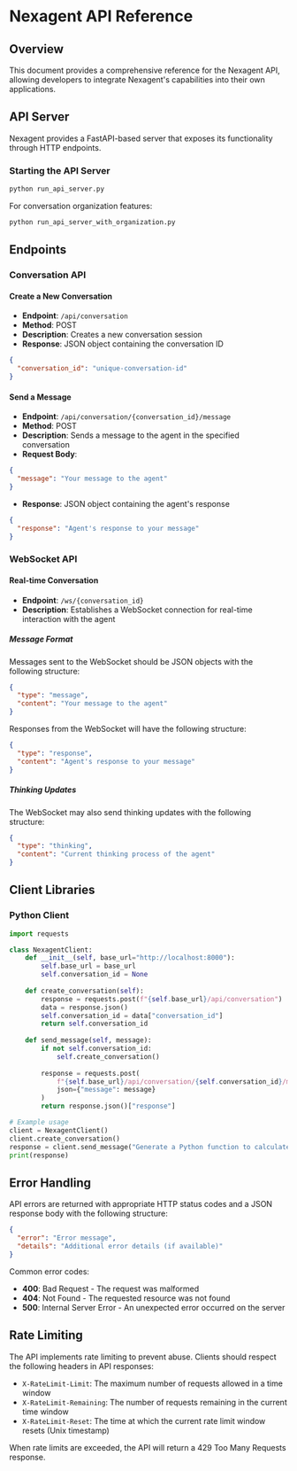 # Nexagent API Reference

## Overview

This document provides a comprehensive reference for the Nexagent API, allowing developers to integrate Nexagent's capabilities into their own applications.

## API Server

Nexagent provides a FastAPI-based server that exposes its functionality through HTTP endpoints.

### Starting the API Server

```bash
python run_api_server.py
```

For conversation organization features:

```bash
python run_api_server_with_organization.py
```

## Endpoints

### Conversation API

#### Create a New Conversation

- **Endpoint**: `/api/conversation`
- **Method**: POST
- **Description**: Creates a new conversation session
- **Response**: JSON object containing the conversation ID

```json
{
  "conversation_id": "unique-conversation-id"
}
```

#### Send a Message

- **Endpoint**: `/api/conversation/{conversation_id}/message`
- **Method**: POST
- **Description**: Sends a message to the agent in the specified conversation
- **Request Body**:

```json
{
  "message": "Your message to the agent"
}
```

- **Response**: JSON object containing the agent's response

```json
{
  "response": "Agent's response to your message"
}
```

### WebSocket API

#### Real-time Conversation

- **Endpoint**: `/ws/{conversation_id}`
- **Description**: Establishes a WebSocket connection for real-time interaction with the agent

##### Message Format

Messages sent to the WebSocket should be JSON objects with the following structure:

```json
{
  "type": "message",
  "content": "Your message to the agent"
}
```

Responses from the WebSocket will have the following structure:

```json
{
  "type": "response",
  "content": "Agent's response to your message"
}
```

##### Thinking Updates

The WebSocket may also send thinking updates with the following structure:

```json
{
  "type": "thinking",
  "content": "Current thinking process of the agent"
}
```

## Client Libraries

### Python Client

```python
import requests

class NexagentClient:
    def __init__(self, base_url="http://localhost:8000"):
        self.base_url = base_url
        self.conversation_id = None
    
    def create_conversation(self):
        response = requests.post(f"{self.base_url}/api/conversation")
        data = response.json()
        self.conversation_id = data["conversation_id"]
        return self.conversation_id
    
    def send_message(self, message):
        if not self.conversation_id:
            self.create_conversation()
        
        response = requests.post(
            f"{self.base_url}/api/conversation/{self.conversation_id}/message",
            json={"message": message}
        )
        return response.json()["response"]

# Example usage
client = NexagentClient()
client.create_conversation()
response = client.send_message("Generate a Python function to calculate Fibonacci numbers")
print(response)
```

## Error Handling

API errors are returned with appropriate HTTP status codes and a JSON response body with the following structure:

```json
{
  "error": "Error message",
  "details": "Additional error details (if available)"
}
```

Common error codes:

- **400**: Bad Request - The request was malformed
- **404**: Not Found - The requested resource was not found
- **500**: Internal Server Error - An unexpected error occurred on the server

## Rate Limiting

The API implements rate limiting to prevent abuse. Clients should respect the following headers in API responses:

- `X-RateLimit-Limit`: The maximum number of requests allowed in a time window
- `X-RateLimit-Remaining`: The number of requests remaining in the current time window
- `X-RateLimit-Reset`: The time at which the current rate limit window resets (Unix timestamp)

When rate limits are exceeded, the API will return a 429 Too Many Requests response.